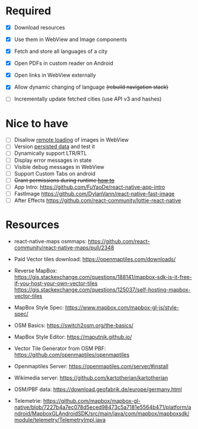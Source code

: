 # Required
- [x] Download resources
- [x] Use them in WebView and Image components 
- [x] Fetch and store all languages of a city
- [x] Open PDFs in custom reader on Android
- [x] Open links in WebView externally
- [x] Allow dynamic changing of language ~~(rebuild navigation stack)~~
- [ ] Incrementally update fetched cities (use API v3 and hashes)


# Nice to have
- [ ] Disallow [remote loading](https://www.html5rocks.com/en/tutorials/security/content-security-policy/
) of images in WebView
- [ ] Version [persisted data](https://github.com/rt2zz/redux-persist/blob/master/docs/migrations.md) and test it
- [ ] Dynamically support LTR/RTL
- [ ] Display error messages in state
- [ ] Visible debug messages in WebView
- [ ] Support Custom Tabs on android
- [ ] ~~Grant permissions during runtime [how to](https://facebook.github.io/react-native/docs/permissionsandroid)~~
- [ ] App Intro: https://github.com/FuYaoDe/react-native-app-intro
- [ ] FastImage https://github.com/DylanVann/react-native-fast-image
- [ ] After Effects https://github.com/react-community/lottie-react-native

# Resources

- react-native-maps osmmaps: https://github.com/react-community/react-native-maps/pull/2348

- Paid Vector tiles download: https://openmaptiles.com/downloads/

- Reverse MapBox: https://gis.stackexchange.com/questions/188141/mapbox-sdk-is-it-free-if-you-host-your-own-vector-tiles https://gis.stackexchange.com/questions/125037/self-hosting-mapbox-vector-tiles
- MapBox Style Spec: https://www.mapbox.com/mapbox-gl-js/style-spec/

- OSM Basics: https://switch2osm.org/the-basics/
- MapBox Style Editor: https://maputnik.github.io/
- Vector Tile Generator from OSM PBF: https://github.com/openmaptiles/openmaptiles
- Openmaptiles Server: https://openmaptiles.com/server/#install
- Wikimedia server: https://github.com/kartotherian/kartotherian
- OSM/PBF data: https://download.geofabrik.de/europe/germany.html
- Telemetrie: https://github.com/mapbox/mapbox-gl-native/blob/7227b4a7ec078d5eced98473c5a7181e5564b471/platform/android/MapboxGLAndroidSDK/src/main/java/com/mapbox/mapboxsdk/module/telemetry/TelemetryImpl.java
